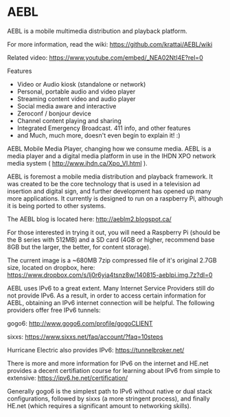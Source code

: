 AEBL
====

AEBL is a mobile multimedia distribution and playback platform.

For more information, read the wiki:  https://github.com/krattai/AEBL/wiki

Related video:  https://www.youtube.com/embed/_NEA02NtI4E?rel=0

Features
+ Video or Audio kiosk (standalone or network)
+ Personal, portable audio and video player
+ Streaming content video and audio player
+ Social media aware and interactive
+ Zeroconf / bonjour device
+ Channel content playing and sharing
+ Integrated Emergency Broadcast. 411 info, and other features
+ and Much, much more, doesn't even begin to explain it! :)

AEBL Mobile Media Player, changing how we consume media. AEBL is a media player and a digital media platform in use in the IHDN XPO network media system ( http://www.ihdn.ca/Xpo_VI.html ).

AEBL is foremost a mobile media distribution and playback framework.  It was created to be the core technology that is used in a television ad insertion and digital sign, and further development has opened up many more applications.  It currently is designed to run on a raspberry Pi, although it is being ported to other systems.

The AEBL blog is located here:
http://aeblm2.blogspot.ca/

For those interested in trying it out, you will need a Raspberry Pi (should be the B series with 512MB) and a SD card (4GB or higher, recommend base 8GB but the larger, the better, for content storage).

The current image is a ~680MB 7zip compressed file of it's original 2.7GB size, located on dropbox, here:
https://www.dropbox.com/s/lj0r6yia4tsnz8w/140815-aeblpi.img.7z?dl=0

AEBL uses IPv6 to a great extent.  Many Internet Service Providers still do not provide IPv6.  As a result, in order to access certain information for AEBL, obtaining an IPv6 internet connection will be helpful.  The following providers offer free IPv6 tunnels:

gogo6:
http://www.gogo6.com/profile/gogoCLIENT

sixxs:
https://www.sixxs.net/faq/account/?faq=10steps

Hurricane Electric also provides IPv6:
https://tunnelbroker.net/

There is more and more information for IPv6 on the internet and HE.net provides a decent certifiation course for learning about IPv6 from simple to extensive:
https://ipv6.he.net/certification/

Generally gogo6 is the simplest path to IPv6 without native or dual stack configurations, followed by sixxs (a more stringent process), and finally HE.net (which requires a significant amount to networking skills).
